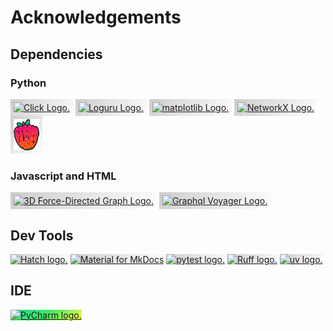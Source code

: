 # Acknowledgements

## Dependencies

### Python

<a href="https://palletsprojects.com/p/click/"><img style="height: 50px; padding: 5px; background: linear-gradient(-45deg, #FFFFFF, #CCCCCC);" src="https://click.palletsprojects.com/en/7.x/_images/click-logo.png" alt="Click Logo."></a>
<a href="https://github.com/Delgan/loguru"><img style="height: 50px; padding: 5px; background: linear-gradient(-45deg, #FFFFFF, #CCCCCC);" src="https://raw.githubusercontent.com/Delgan/loguru/master/docs/_static/img/logo.png" alt="Loguru Logo."></a>
<a href="https://matplotlib.org/"><img style="height: 50px; padding: 5px; background: linear-gradient(-45deg, #FFFFFF, #CCCCCC);" src="https://matplotlib.org/_static/logo_dark.svg" alt="matplotlib Logo."></a>
<a href="https://networkx.org/"><img style="height: 50px; padding: 5px; background: linear-gradient(-45deg, #FFFFFF, #CCCCCC);" src="https://networkx.org/_static/networkx_logo.svg" alt="NetworkX Logo."></a>
<a href="https://strawberry.rocks/"><img style="height: 50px; padding: 5px; background: linear-gradient(-45deg, #FFFFFF, #CCCCCC);" src="https://github.com/strawberry-graphql/strawberry/raw/main/.github/logo.png" alt="Strawberry GraphQL Logo."></a>

### Javascript and HTML

<a href="https://vasturiano.github.io/3d-force-graph/"><img style="height: 50px; padding: 5px; background: linear-gradient(-45deg, #FFFFFF, #CCCCCC);" src="http://gist.github.com/vasturiano/02affe306ce445e423f992faeea13521/raw/preview.png" alt="3D Force-Directed Graph Logo."></a>
<a href="https://github.com/graphql-kit/graphql-voyager"><img style="height: 50px; padding: 5px; background: linear-gradient(-45deg, #FFFFFF, #CCCCCC);" src="https://github.com/graphql-kit/graphql-voyager/raw/main/docs/cover.png" alt="Graphql Voyager Logo."></a>

## Dev Tools

<a href="https://hatch.pypa.io/"><img style="height: 50px; background: linear-gradient(-45deg, #FFFFFF, #CCCCCC);" src="https://hatch.pypa.io/latest/assets/images/logo.svg" alt="Hatch logo."></a>
<a href="https://squidfunk.github.io/mkdocs-material/"><img style="height: 50px; background: linear-gradient(-45deg, #FFFFFF, #CCCCCC);" src="https://raw.githubusercontent.com/squidfunk/mkdocs-material/master/.github/assets/logo.svg" alt="Material for MkDocs"></a>
<a href="https://pytest.org"><img  style="height: 50px; background: linear-gradient(-45deg, #FFFFFF, #CCCCCC);" src="https://docs.pytest.org/en/7.4.x/_static/pytest_logo_curves.svg" alt="pytest logo."></a>
<a href="https://astral.sh/ruff"><img style="height: 50px; background: linear-gradient(-45deg, #FFFFFF, #CCCCCC);" src="https://astralcms.wpengine.com/wp-content/uploads/2023/03/Ruff-Logo.svg" alt="Ruff logo."></a>
<a href="https://astral.sh/uv"><img style="height: 50px; background: linear-gradient(-45deg, #FFFFFF, #CCCCCC);" src="https://avatars.githubusercontent.com/u/115962839" alt="uv logo."></a>

## IDE

<a href="https://www.jetbrains.com/pycharm/"><img style="height: 50px; background: linear-gradient(-45deg, #FCF84A, #3DEA62, #21D789);" src="https://resources.jetbrains.com/storage/products/company/brand/logos/PyCharm.png" alt="PyCharm logo."></a>